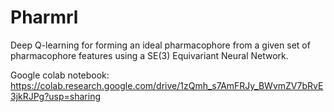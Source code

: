 # Pharmrl

Deep Q-learning for forming an ideal pharmacophore from a given set of pharmacophore features using a SE(3) Equivariant Neural Network.


Google colab notebook: https://colab.research.google.com/drive/1zQmh_s7AmFRJy_BWvmZV7bRvE3jkRJPg?usp=sharing